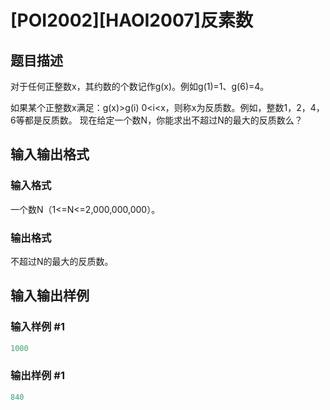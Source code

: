 # [POI2002][HAOI2007]反素数

## 题目描述

对于任何正整数x，其约数的个数记作g(x)。例如g(1)=1、g(6)=4。

如果某个正整数x满足：g(x)>g(i) 0<i<x，则称x为反质数。例如，整数1，2，4，6等都是反质数。 现在给定一个数N，你能求出不超过N的最大的反质数么？ 

## 输入输出格式

### 输入格式

一个数N（1<=N<=2,000,000,000）。

### 输出格式

不超过N的最大的反质数。

## 输入输出样例

### 输入样例 #1

```cpp
1000
```


### 输出样例 #1

```cpp
840
```


